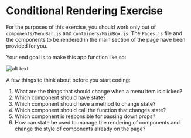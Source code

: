 # Conditional Rendering Exercise 

For the purposes of this exercise, you should work only out of `components/MenuBar.js` and `containers/MainBox.js`. The `Pages.js` file and the components to be rendered in the main section of the page have been provided for you. 

Your end goal is to make this app function like so:
 
![alt text][example]

[example]: https://media.giphy.com/media/3oFzmbfBOqAmBzA7AY/giphy.gif "final"


A few things to think about before you start coding:

1. What are the things that should change when a menu item is clicked?
2. Which component should have state?
3. Which component should have a method to change state?
4. Which component should call the function that changes state?
5. Which component is responsible for passing down props?
6. How can state be used to manage the rendering of components and change the style of components already on the page?
